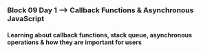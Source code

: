 ### Block 09 Day 1 --> Callback Functions & Asynchronous JavaScript
#### Learning about callback functions, stack queue, asynchronous operations & how they are important for users
